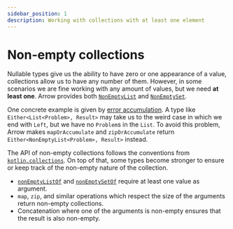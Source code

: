 ```yaml
---
sidebar_position: 1
description: Working with collections with at least one element
---
```


# Non-empty collections

Nullable types give us the ability to have zero or one appearance of a value,
collections allow us to have any number of them. However, in some
scenarios we are fine working with any amount of values, but we need
**at least one**. Arrow provides both [`NonEmptyList`](https://arrow-kt.github.io/arrow/arrow-core/arrow.core/-non-empty-list/index.html)
and [`NonEmptySet`](https://arrow-kt.github.io/arrow/arrow-core/arrow.core/-non-empty-set/index.html).

One concrete example is given by [error accumulation](../../typed-errors/working-with-typed-errors/#accumulating-errors).
A type like `Either<List<Problem>, Result>` may take us to the weird case in
which we end with `Left`, but we have no `Problem`s in the `List`. To avoid
this problem, Arrow makes `mapOrAccumulate` and `zipOrAccumulate` return
`Either<NonEmptyList<Problem>, Result>` instead.

The API of non-empty collections follows the conventions from [`kotlin.collections`](https://kotlinlang.org/api/latest/jvm/stdlib/kotlin.collections/).
On top of that, some types become stronger to ensure or keep track of the
non-empty nature of the collection.

- [`nonEmptyListOf`](https://arrow-kt.github.io/arrow/arrow-core/arrow.core/non-empty-list-of.html) and [`nonEmptySetOf`](https://arrow-kt.github.io/arrow/arrow-core/arrow.core/non-empty-set-of.html) require at least one value as argument.
- `map`, `zip`, and similar operations which respect the size of the arguments
  return non-empty collections.
- Concatenation where one of the arguments is non-empty ensures that the result
  is also non-empty.
